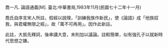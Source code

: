 喬一凡. 論語通義[M]. 臺北:中華書局,1983年11月(民國七十二年十一月)

喬氏自序言宋人所註，假經以說理，「訓練我族作新民」，使《論語》成「他族奴我，與君權無限之經」，故「萬不可再用」。因作此新註。

此註，大抵先釋詞，後串講大意，末則加以議論。註較簡單，似有強孔子以就新時代思想之嫌。
